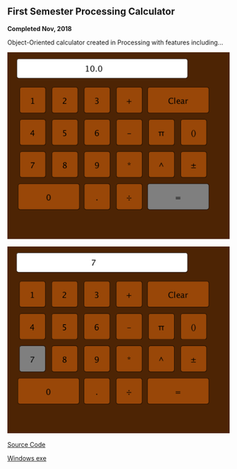 ## First Semester Processing Calculator
**Completed Nov, 2018**

Object-Oriented calculator created in Processing with features including...

![Calculator Buttons](https://github.com/multirain/Portfolio/blob/master/Projects/Calculator/Images/CalcScreenshot1.png)

![Calculator Buttons](https://github.com/multirain/Portfolio/blob/master/Projects/Calculator/Images/CalcScreenshot.png)

[Source Code](https://github.com/multirain/Portfolio/blob/master/Projects/Calculator/Code/calc.zip)

[Windows exe](https://github.com/multirain/Portfolio/blob/master/Projects/Calculator/Code/calc.exe)
